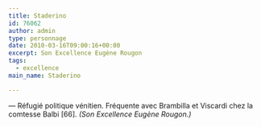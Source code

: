 ```yaml
---
title: Staderino
id: 76062
author: admin
type: personnage
date: 2010-03-16T09:00:16+00:00
excerpt: Son Excellence Eugène Rougon
tags:
  - excellence
main_name: Staderino

---
```

— Réfugié politique vénitien. Fréquente avec Brambilla et Viscardi chez la comtesse Balbi [66]. _(Son Excellence Eugène Rougon.)_